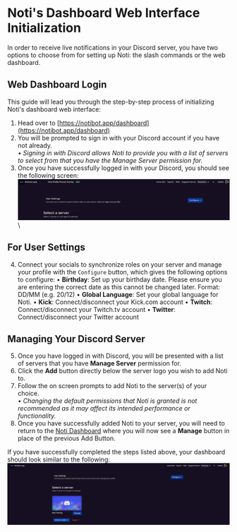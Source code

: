 # Noti's Dashboard Web Interface Initialization

In order to receive live notifications in your Discord server, you have two options to choose from for setting up Noti: the slash commands or the web dashboard.

## Web Dashboard Login
This guide will lead you through the step-by-step process of initializing Noti's dashboard web interface:

1. Head over to [https://notibot.app/dashboard](https://notibot.app/dashboard)
2. You will be prompted to sign in with your Discord account if you have not already. \
    • *Signing in with Discord allows Noti to provide you with a list of servers to select from that you have the Manage Server permission for.*
3. Once you have successfully logged in with your Discord, you should see the following screen: \
![](../../.gitbook/assets/dashboard_user_logged_in.png) \

## For User Settings
4. Connect your socials to synchronize roles on your server and manage your profile with the `Configure` button, which gives the following options to configure:
    • **Birthday**: Set up your birthday date. Please ensure you are entering the correct date as this cannot be changed later. Format: DD/MM (e.g. 20/12)
    • **Global Language**: Set your global language for Noti.
    • **Kick**: Connect/disconnect your Kick.com account
    • **Twitch**: Connect/disconnect your Twitch.tv account
    • **Twitter**: Connect/disconnect your Twitter account    

## Managing Your Discord Server

5. Once you have logged in with Discord, you will be presented with a list of servers that you have **Manage Server** permission for.
6. Click the **Add** button directly below the server logo you wish to add Noti to.
7. Follow the on screen prompts to add Noti to the server(s) of your choice. \
    • *Changing the default permissions that Noti is granted is not recommended as it may affect its intended performance or functionality.*
8. Once you have successfully added Noti to your server, you will need to return to the [Noti Dashboard](https://notibot.app/dashboard) where you will now see a **Manage** button in place of the previous Add Button.   

If you have successfully completed the steps listed above, your dashboard should look similar to the following: \
![](../../.gitbook/assets/dashboard_server_list.png)
